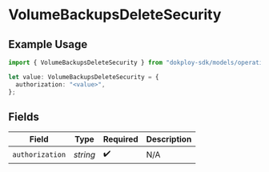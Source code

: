 # VolumeBackupsDeleteSecurity

## Example Usage

```typescript
import { VolumeBackupsDeleteSecurity } from "dokploy-sdk/models/operations";

let value: VolumeBackupsDeleteSecurity = {
  authorization: "<value>",
};
```

## Fields

| Field              | Type               | Required           | Description        |
| ------------------ | ------------------ | ------------------ | ------------------ |
| `authorization`    | *string*           | :heavy_check_mark: | N/A                |